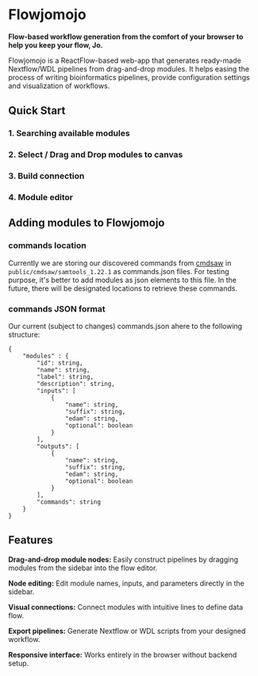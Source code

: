 # Flowjomojo
**Flow-based workflow generation from the comfort of your browser to help you keep your flow, Jo.**

Flowjomojo is a ReactFlow-based web-app that generates ready-made Nextflow/WDL pipelines from drag-and-drop modules. It helps easing the process of writing bioinformatics pipelines, provide configuration settings and visualization of workflows.

## Quick Start
### 1. Searching available modules


### 2. Select / Drag and Drop modules to canvas


### 3. Build connection


### 4. Module editor

## Adding modules to Flowjomojo
### commands location
Currently we are storing our discovered commands from [cmdsaw]() in `public/cmdsaw/samtools_1.22.1` as commands.json files. For testing purpose, it's better to add modules as json elements to this file. In the future, there will be designated locations to retrieve these commands.

### commands JSON format
Our current (subject to changes) commands.json ahere to the following structure:
```
{
    "modules" : {
        "id": string,
        "name": string,
        "label": string,
        "description": string,
        "inputs": [ 
            {
                "name": string,
                "suffix": string,
                "edam": string,
                "optional": boolean
            }
        ],
        "outputs": [
            {
                "name": string,
                "suffix": string,
                "edam": string,
                "optional": boolean
            }
        ],
        "commands": string
    }
}
```


## Features

**Drag-and-drop module nodes:** Easily construct pipelines by dragging modules from the sidebar into the flow editor.

**Node editing:** Edit module names, inputs, and parameters directly in the sidebar.

**Visual connections:** Connect modules with intuitive lines to define data flow.

**Export pipelines:** Generate Nextflow or WDL scripts from your designed workflow.

**Responsive interface:** Works entirely in the browser without backend setup.